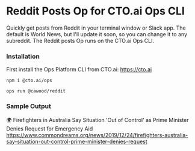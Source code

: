 # Reddit Posts Op for CTO.ai Ops CLI

Quickly get posts from Reddit in your terminal window or Slack app. The default is World News, but I'll update it soon, so you can change it to any subreddit. The Reddit posts Op runs on the CTO.ai Ops CLI.

### Installation

First install the Ops Platform CLI from CTO.ai: https://cto.ai

```shell
npm i @cto.ai/ops
```

```shell
ops run @cawood/reddit
```

### Sample Output

🌍 Firefighters in Australia Say Situation 'Out of Control' as Prime Minister Denies Request for Emergency Aid
https://www.commondreams.org/news/2019/12/24/firefighters-australia-say-situation-out-control-prime-minister-denies-request